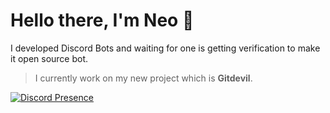 # Hello there, I'm Neo 🧋
I developed Discord Bots and waiting for one is getting verification to make it open source bot.

> I currently work on my new project which is **Gitdevil**.

 
​[![​Discord Presence​](https://lanyard.cnrad.dev/api/285118390031351809)](https://discord.com/users/285118390031351809)
